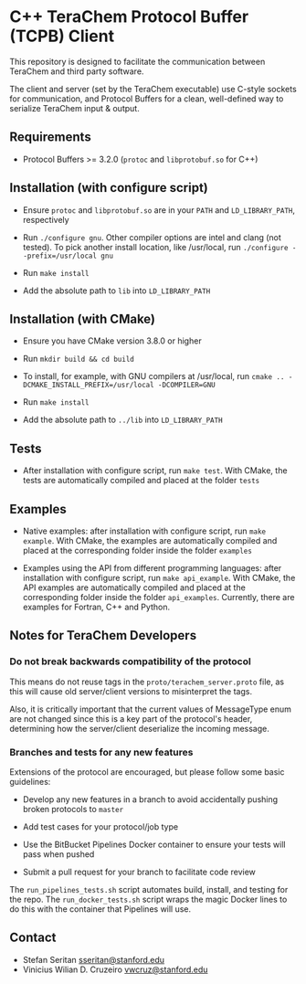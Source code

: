 # C++ TeraChem Protocol Buffer (TCPB) Client #

This repository is designed to facilitate the communication between TeraChem and third party software.

The client and server (set by the TeraChem executable) use C-style sockets for communication, and Protocol Buffers for a clean, well-defined way to serialize TeraChem input & output.

## Requirements

* Protocol Buffers >= 3.2.0 (`protoc` and `libprotobuf.so` for C++)

## Installation (with configure script)

* Ensure `protoc` and `libprotobuf.so` are in your `PATH` and `LD_LIBRARY_PATH`, respectively

* Run `./configure gnu`. Other compiler options are intel and clang (not tested). To pick another install location, like /usr/local, run `./configure --prefix=/usr/local gnu`

* Run `make install`

* Add the absolute path to `lib` into `LD_LIBRARY_PATH`

## Installation (with CMake)

* Ensure you have CMake version 3.8.0 or higher

* Run `mkdir build && cd build`

* To install, for example, with GNU compilers at /usr/local, run `cmake .. -DCMAKE_INSTALL_PREFIX=/usr/local -DCOMPILER=GNU`

* Run `make install`

* Add the absolute path to `../lib` into `LD_LIBRARY_PATH`

## Tests

* After installation with configure script, run `make test`. With CMake, the tests are automatically compiled and placed at the folder `tests`

## Examples

* Native examples: after installation with configure script, run `make example`. With CMake, the examples are automatically compiled and placed at the corresponding folder inside the folder `examples`

* Examples using the API from different programming languages: after installation with configure script, run `make api_example`. With CMake, the API examples are automatically compiled and placed at the corresponding folder inside the folder `api_examples`. Currently, there are examples for Fortran, C++ and Python.

## Notes for TeraChem Developers

### Do not break backwards compatibility of the protocol

This means do not reuse tags in the `proto/terachem_server.proto` file,
as this will cause old server/client versions to misinterpret the tags.

Also, it is critically important that the current values of MessageType enum
are not changed since this is a key part of the protocol's header,
determining how the server/client deserialize the incoming message.

### Branches and tests for any new features

Extensions of the protocol are encouraged, but please follow some basic guidelines:

* Develop any new features in a branch to avoid accidentally pushing broken protocols to `master`

* Add test cases for your protocol/job type

* Use the BitBucket Pipelines Docker container to ensure your tests will pass when pushed

* Submit a pull request for your branch to facilitate code review

The `run_pipelines_tests.sh` script automates build, install, and testing for the repo.
The `run_docker_tests.sh` script wraps the magic Docker lines to do this with the container that Pipelines will use.

## Contact

* Stefan Seritan <sseritan@stanford.edu>
* Vinicius Wilian D. Cruzeiro <vwcruz@stanford.edu>